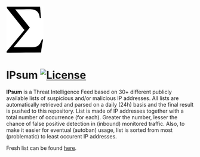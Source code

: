 ![Logo](logo.png)

# IPsum [![License](https://img.shields.io/badge/license-Public_domain-red.svg)](https://wiki.creativecommons.org/wiki/Public_domain)

**IPsum** is a Threat Intelligence Feed based on 30+ different publicly available lists of suspicious and/or malicious IP addresses. All lists are automatically retrieved and parsed on a daily (24h) basis and the final result is pushed to this repository. List is made of IP addresses together with a total number of occurrence (for each). Greater the number, lesser the chance of false positive detection in (inbound) monitored traffic. Also, to make it easier for eventual (autoban) usage, list is sorted from most (problematic) to least occurent IP addresses.

Fresh list can be found [here](https://raw.githubusercontent.com/stamparm/ipsum/master/ipsum.txt).
